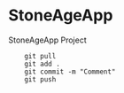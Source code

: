 # StoneAgeApp
StoneAgeApp Project

```
	git pull  
	git add .  
	git commit -m "Comment"  
	git push   
```    
